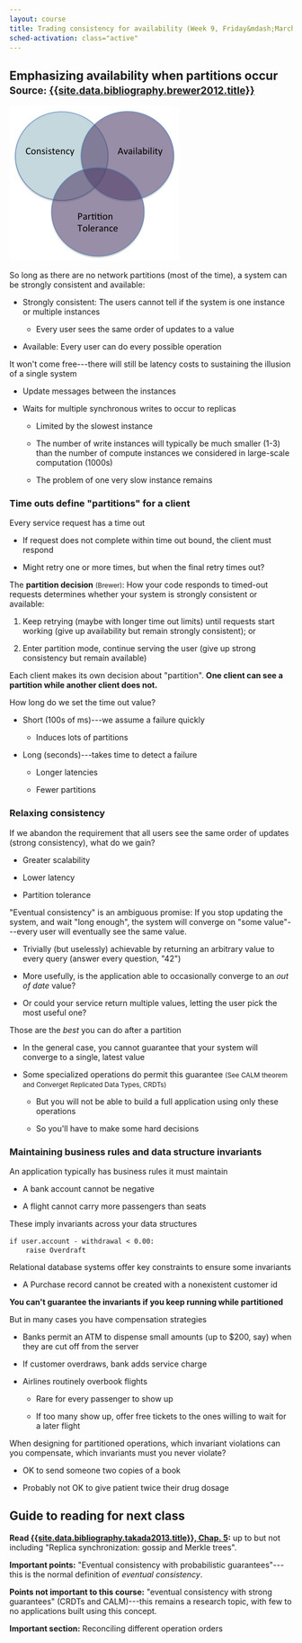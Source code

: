 ```yaml
---
layout: course
title: Trading consistency for availability (Week 9, Friday&mdash;March 14, 2014)
sched-activation: class="active"
---
```


## Emphasizing availability when partitions occur <small>Source: [{{site.data.bibliography.brewer2012.title}}]({{site.data.bibliography.brewer2012.url}})</small>

<img src="images/AP-Venn.png" alt="CAP Venn diagram with A and P subset highlighted" class="img-responsive">

So long as there are no network partitions (most of the time), a system can be strongly consistent and available:

* Strongly consistent: The users cannot tell if the system is one instance or multiple instances

  * Every user sees the same order of updates to a value

* Available: Every user can do every possible operation

It won't come free---there will still be latency costs to sustaining the illusion of a single system

* Update messages between the instances

* Waits for multiple synchronous writes to occur to replicas

  * Limited by the slowest instance

  * The number of write instances will typically be much smaller (1-3) than the number of compute instances we considered in large-scale computation (1000s)

  * The problem of one very slow instance remains

### Time outs define "partitions" for a client

Every service request has a time out

* If request does not complete within time out bound, the client must respond

* Might retry one or more times, but when the final retry times out?

The **partition decision** <small>(Brewer)</small>: How your code responds
to timed-out requests determines whether your system is strongly consistent
or available:

1. Keep retrying (maybe with longer time out limits) until requests start working (give up availability but remain strongly consistent); or

2. Enter partition mode, continue serving the user (give up strong consistency but remain available)

Each client makes its own decision about "partition". **One client can see a partition while another client does not.**

How long do we set the time out value?

* Short (100s of ms)---we assume a failure quickly

  * Induces lots of partitions

* Long (seconds)---takes time to detect a failure

  * Longer latencies

  * Fewer partitions

### Relaxing consistency

If we abandon the requirement that all users see the same order of updates (strong consistency), what do we gain?

* Greater scalability

* Lower latency

* Partition tolerance

"Eventual consistency" is an ambiguous promise: If you stop updating the
system, and wait "long enough", the system will converge on "some
value"---every user will eventually see the same value.

* Trivially (but uselessly) achievable by returning an arbitrary value to every query (answer every question, "42")

* More usefully, is the application able to occasionally converge to an _out of date_ value?

* Or could your service return multiple values, letting the user pick the most useful one?

Those are the _best_ you can do after a partition

* In the general case, you cannot guarantee that your system will converge to a single, latest value

* Some specialized operations do permit this guarantee <small>(See CALM theorem and Converget Replicated Data Types, CRDTs)</small>

  * But you will not be able to build a full application using only these operations

  * So you'll have to make some hard decisions

### Maintaining business rules and data structure invariants

An application typically has business rules it must maintain

  * A bank account cannot be negative

  * A flight cannot carry more passengers than seats

These imply invariants across your data structures

<pre><code>if user.account - withdrawal &lt; 0.00:
    raise Overdraft
</code></pre>

Relational database systems offer key constraints to ensure some invariants

* A Purchase record cannot be created with a nonexistent customer id

**You can't guarantee the invariants if you keep running while partitioned**

But in many cases you have compensation strategies

* Banks permit an ATM to dispense small amounts (up to $200, say) when they are cut off from the server

* If customer overdraws, bank adds service charge

* Airlines routinely overbook flights

  * Rare for every passenger to show up

  * If too many show up, offer free tickets to the ones willing to wait for a later flight

When designing for partitioned operations, which invariant violations can you compensate, which invariants must you never violate?

* OK to send someone two copies of a book

* Probably not OK to give patient twice their drug dosage

## Guide to reading for next class

**Read [{{site.data.bibliography.takada2013.title}}, Chap.&nbsp;5]({{site.data.bibliography.takada2013.url}}/eventual.html):** up to but not including "Replica synchronization: gossip and Merkle trees".

**Important points:** "Eventual consistency with probabilistic guarantees"---this is the normal definition of _eventual consistency_.

**Points not important to this course:** "eventual consistency
with strong guarantees" (CRDTs and CALM)---this remains a research topic, with few to no
applications built using this concept.

**Important section:** Reconciling different operation orders
